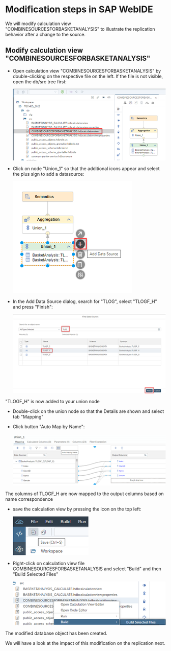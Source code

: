 # Modification steps in SAP WebIDE

We will modify calculation view "COMBINESOURCESFORBASKETANALYSIS" to illustrate the replication behavior after a change to the source.

## Modify calculation view "COMBINESOURCESFORBASKETANALYSIS"

- Open calculation view "COMBINESOURCESFORBASKETANALYSIS" by double-clicking on the respective file on the left. If the file is not visible, open the db/src tree first:

    ![open COMBINESOURCESFORBASKETANALYSIS](./images/openCOMBINESOURCESFORBASKETANALYSIS.png)

- Click on node "Union_1" so that the additional icons appear and select the plus sign to add a datasource:

    ![add datasource](./images/addDataSource.png)

- In the Add Data Source dialog, search for "TLOG", select "TLOGF_H" and press "Finish":

    ![add TLOGF_H](./images/addTLOGF_H.png)

"TLOGF_H" is now added to your union node

- Double-click on the union node so that the Details are shown and select tab "Mapping"

- Click button "Auto Map by Name":

    ![auto map by name](./images/autoMapByNameWebIDE.png)

The columns of TLOGF_H are now mapped to the output columns based on name correspondence

- save the calculation view by pressing the icon on the top left:

    ![save](./images/save.png)

- Right-click on calculation view file COMBINESOURCESFORBASKETANALYSIS and select "Build" and then "Build Selected Files"

    ![build selected files](./images/buildSelectedFiles.png)

The modified database object has been created. 

We will have a look at the impact of this modification on the replication next.